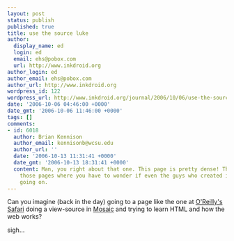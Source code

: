 ```yaml
---
layout: post
status: publish
published: true
title: use the source luke
author:
  display_name: ed
  login: ed
  email: ehs@pobox.com
  url: http://www.inkdroid.org
author_login: ed
author_email: ehs@pobox.com
author_url: http://www.inkdroid.org
wordpress_id: 122
wordpress_url: http://www.inkdroid.org/journal/2006/10/06/use-the-source-luke/
date: '2006-10-06 04:46:00 +0000'
date_gmt: '2006-10-06 11:46:00 +0000'
tags: []
comments:
- id: 6018
  author: Brian Kennison
  author_email: kennisonb@wcsu.edu
  author_url: ''
  date: '2006-10-13 11:31:41 +0000'
  date_gmt: '2006-10-13 18:31:41 +0000'
  content: Man, you right about that one. This page is pretty dense! This is one of
    those pages where you have to wonder if even the guys who created it know what's
    going on.
---
```

<p>Can you imagine (back in the day) going to a page like the one at <a href="http://safari.oreilly.com/">O'Reilly's Safari</a> doing a view-source in <a href="http://en.wikipedia.org/wiki/Mosaic_%28web_browser%29">Mosaic</a> and trying to learn HTML and how the web works?</p>
<p>sigh...</p>

